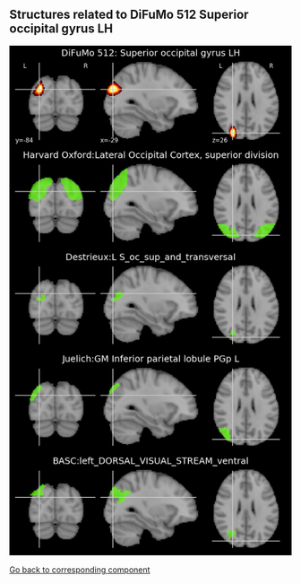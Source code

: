 


## Structures related to DiFuMo 512 Superior occipital gyrus LH

![172](172.jpg "Structures related to DiFuMo 512 Superior occipital gyrus LH")

[Go back to corresponding component](https://parietal-inria.github.io/DiFuMo/512/html/172.html)